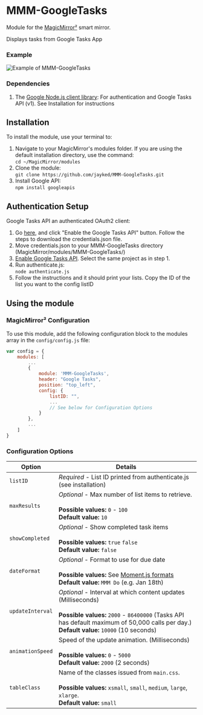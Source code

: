 # MMM-GoogleTasks

Module for the [MagicMirror²](https://github.com/MichMich/MagicMirror/) smart mirror.

Displays tasks from Google Tasks App


### Example
![Example of MMM-GoogleTasks](images/sample.png?raw=true "Example screenshot")

### Dependencies
1. The [Google Node.js client library](https://github.com/google/google-api-nodejs-client/): For authentication and Google Tasks API (v1). See Installation for instructions

## Installation
To install the module, use your terminal to:
1. Navigate to your MagicMirror's modules folder. If you are using the default installation directory, use the command:<br />`cd ~/MagicMirror/modules`
2. Clone the module:<br />`git clone https://github.com/jayked/MMM-GoogleTasks.git`
3. Install Google API:<br />`npm install googleapis`

## Authentication Setup
Google Tasks API an authenticated OAuth2 client:
1. Go [here](https://developers.google.com/tasks/quickstart/nodejs), and click "Enable the Google Tasks API" button. Follow the steps to download the credentials.json file. 
2. Move credentials.json to your MMM-GoogleTasks directory (MagicMirror/modules/MMM-GoogleTasks/)
3. [Enable Google Tasks API](https://console.cloud.google.com/apis/library/tasks.googleapis.com). Select the same project as in step 1.
4. Run authenticate.js:<br />`node authenticate.js`
5. Follow the instructions and it should print your lists. Copy the ID of the list you want to the config listID

## Using the module

### MagicMirror² Configuration

To use this module, add the following configuration block to the modules array in the `config/config.js` file:
```js
var config = {
    modules: [
        ...
        {
            module: 'MMM-GoogleTasks',
            header: "Google Tasks",
            position: "top_left",
            config: {
                listID: "",
                ...
                // See below for Configuration Options
            }
        },
        ...
    ]
}
```

### Configuration Options

| Option                  | Details
|------------------------ |--------------
| `listID`                | *Required* - List ID printed from authenticate.js (see installation)
| `maxResults`            | *Optional* - Max number of list items to retrieve. <br><br> **Possible values:** `0` - `100` <br> **Default value:** `10`
| `showCompleted`         | *Optional* - Show completed task items <br><br> **Possible values:** `true`  `false` <br> **Default value:** `false`
| `dateFormat`            | *Optional* - Format to use for due date <br><br> **Possible values:** See [Moment.js formats](http://momentjs.com/docs/#/parsing/string-format/) <br> **Default value:** `MMM Do` (e.g. Jan 18th)
| `updateInterval`        | *Optional* - Interval at which content updates (Milliseconds) <br><br> **Possible values:** `2000` - `86400000` (Tasks API has default maximum of 50,000 calls per day.) <br> **Default value:** `10000` (10 seconds)
| `animationSpeed`        | Speed of the update animation. (Milliseconds) <br><br> **Possible values:** `0` - `5000` <br> **Default value:** `2000` (2 seconds) |
| `tableClass`            | Name of the classes issued from `main.css`. <br><br> **Possible values:** `xsmall`, `small`, `medium`, `large`, `xlarge`. <br> **Default value:** `small` |

